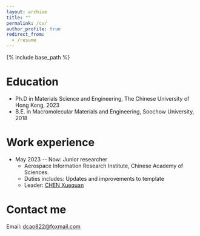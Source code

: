 ```yaml
---
layout: archive
title: ""
permalink: /cv/
author_profile: true
redirect_from:
  - /resume
---
```


{% include base_path %}

Education
======
* Ph.D in Materials Science and Engineering, The Chinese University of Hong Kong, 2023
* B.E. in Macromolecular Materials and Engineering, Soochow University, 2018

Work experience
======
* May 2023 -- Now: Junior researcher
  * Aerospace Information Research Institute, Chinese Academy of Sciences.
  * Duties includes: Updates and improvements to template
  * Leader: [CHEN Xuequan](https://swenchchen.github.io/)

Contact me
======
Email: dcao822@foxmail.com

  
